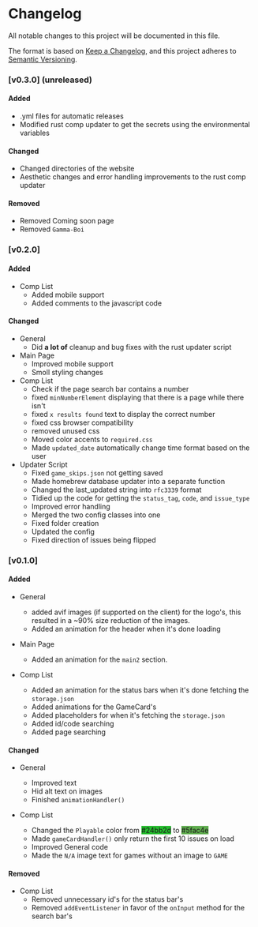 # Changelog

All notable changes to this project will be documented in this file.

The format is based on [Keep a Changelog](https://keepachangelog.com/en/1.1.0/),
and this project adheres to [Semantic Versioning](https://semver.org/spec/v2.0.0.html).

### [v0.3.0] (unreleased)

#### Added

- .yml files for automatic releases
- Modified rust comp updater to get the secrets using the environmental variables

#### Changed

- Changed directories of the website
- Aesthetic changes and error handling improvements to the rust comp updater

#### Removed

- Removed Coming soon page
- Removed `Gamma-Boi`

### [v0.2.0]

#### Added

- Comp List
    - Added mobile support
    - Added comments to the javascript code

#### Changed

- General
    - Did **a lot of** cleanup and bug fixes with the rust updater script
- Main Page
    - Improved mobile support
    - Smoll styling changes
- Comp List
    - Check if the page search bar contains a number
    - fixed `minNumberElement` displaying that there is a page while there isn't
    - fixed `x results found` text to display the correct number
    - fixed css browser compatibility
    - removed unused css
    - Moved color accents to `required.css`
    - Made `updated_date` automatically change time format based on the user
- Updater Script
    - Fixed `game_skips.json` not getting saved
    - Made homebrew database updater into a separate function
    - Changed the last_updated string into `rfc3339` format
    - Tidied up the code for getting the `status_tag`, `code`, and `issue_type`
    - Improved error handling
    - Merged the two config classes into one
    - Fixed folder creation
    - Updated the config
    - Fixed direction of issues being flipped

### [v0.1.0]

#### Added

- General
    - added avif images (if supported on the client) for the logo's, this resulted in a ~90% size reduction of the
      images.
    - Added an animation for the header when it's done loading


- Main Page
    - Added an animation for the `main2` section.


- Comp List
    - Added an animation for the status bars when it's done fetching the `storage.json`
    - Added animations for the GameCard's
    - Added placeholders for when it's fetching the `storage.json`
    - Added id/code searching
    - Added page searching

#### Changed

- General
    - Improved text
    - Hid alt text on images
    - Finished `animationHandler()`


- Comp List
    - Changed the `Playable` color from <span style="background:#24bb2d;">#24bb2d</span>
      to <span style="background:#5fac4e;">#5fac4e</span>
    - Made `gameCardHandler()` only return the first 10 issues on load
    - Improved General code
    - Made the `N/A` image text for games without an image to `GAME`

#### Removed

- Comp List
    - Removed unnecessary id's for the status bar's
    - Removed `addEventListener` in favor of the `onInput` method for the search bar's
